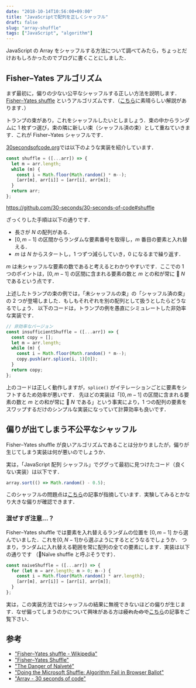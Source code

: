 ```yaml
---
date: "2018-10-14T10:56:00+09:00"
title: "JavaScriptで配列を正しくシャッフル"
draft: false
slug: "array-shuffle"
tags: ["JavaScript", "algorithm"]
---
```


JavaScript の Array をシャッフルする方法について調べてみたら，ちょっとだけおもしろかったのでブログに書くことにしました．

## Fisher–Yates アルゴリズム

まず最初に，偏りの少ない公平なシャッフルする正しい方法を説明します．[Fisher–Yates shuffle](https://en.wikipedia.org/wiki/Fisher%E2%80%93Yates_shuffle) というアルゴリズムです．（[こちら](https://bost.ocks.org/mike/shuffle/)に素晴らしい解説があります．）

トランプの束があり，これをシャッフルしたいとしましょう．束の中からランダムに 1 枚ずつ選び，束の隣に新しい束（シャッフル済の束）として重ねていきます．これが Fisher–Yates シャッフルです．

[30secondsofcode.org](https://30secondsofcode.org/)では以下のような実装を紹介しています．

```js
const shuffle = ([...arr]) => {
  let m = arr.length;
  while (m) {
    const i = Math.floor(Math.random() * m--);
    [arr[m], arr[i]] = [arr[i], arr[m]];
  }
  return arr;
};
```

https://github.com/30-seconds/30-seconds-of-code#shuffle

ざっくりした手順は以下の通りです．

- 長さが $N$ の配列がある．
- $[0, m-1]$ の区間からランダムな要素番号を取得し，$m$ 番目の要素と入れ替える．
- $m$ は $N$ からスタートし，1 つずつ減らしていき，0 になるまで繰り返す．

$m$ は未シャッフルな要素の数であると考えるとわかりやすいです．ここでの 1 つのポイントは，$[0, m-1]$ の区間に含まれる要素の数と $m$ との和が常に  $N$ であるという点です．

上述したトランプの束の例では，「未シャッフルの束」の「シャッフル済の束」の 2 つが登場しました．もしもそれぞれを別の配列として扱うとしたらどうなるでしょう．
以下のコードは，トランプの例を愚直にシミュレートした非効率な実装です．

```js
// 非効率なバージョン
const insufficientShuffle = ([...arr]) => {
  const copy = [];
  let m = arr.length;
  while (m) {
    const i = Math.floor(Math.random() * m--);
    copy.push(arr.splice(i, 1)[0]);
  }
  return copy;
};
```

上のコードは正しく動作しますが，`splice()` がイテレーションごとに要素をシフトするため効率が悪いです．
先ほどの実装は「$[0, m-1]$ の区間に含まれる要素の数と $m$ との和が常に  $N$ である」という事実により，1 つの配列の要素をスワップするだけのシンプルな実装になっていて計算効率も良いです．

## 偏りが出てしまう不公平なシャッフル

Fisher–Yates shuffle が良いアルゴリズムであることは分かりましたが，偏りが生じてしまう実装は何が悪いのでしょうか．

実は，「JavaScript 配列 シャッフル」でググって最初に見つけたコード（良くない実装）は以下です．

```js
array.sort(() => Math.random() - 0.5);
```

このシャッフルの問題点は[こちら](https://www.robweir.com/blog/2010/02/microsoft-random-browser-ballot.html)の記事が指摘しています．実験してみるとかなり大きな偏りが確認できます．

### 混ぜすぎ注意...？

Fisher–Yates shuffle では要素を入れ替えるランダムの位置を $[0, m-1]$ から選んでいました．これを$[0, N-1]$から選ぶようにするとどうなるでしょうか．
つまり，ランダムに入れ替える範囲を常に配列の全ての要素にします．実装は以下の通りです （Naïve shuffle と呼ぶそうです）．

```js
const naiveShuffle = ([...arr]) => {
  for (let m = arr.length; m > 0; m--) {
    const i = Math.floor(Math.random() * arr.length);
    [arr[m], arr[i]] = [arr[i], arr[m]];
  }
};
```

実は，この実装方法ではシャッフルの結果に無視できないほどの偏りが生じます．なぜ偏ってしまうのかについて興味がある方は~~疲れたので~~[こちら](https://blog.codinghorror.com/the-danger-of-naivete/)の記事をご覧下さい．

## 参考

- ["Fisher–Yates shuffle - Wikipedia"](https://en.wikipedia.org/wiki/Fisher%E2%80%93Yates_shuffle)
- ["Fisher–Yates Shuffle"](https://bost.ocks.org/mike/shuffle/)
- ["The Danger of Naïveté"](https://blog.codinghorror.com/the-danger-of-naivete/)
- ["Doing the Microsoft Shuffle: Algorithm Fail in Browser Ballot"](https://www.robweir.com/blog/2010/02/microsoft-random-browser-ballot.html)
- ["Array - 30 seconds of code"](https://30secondsofcode.org/)
